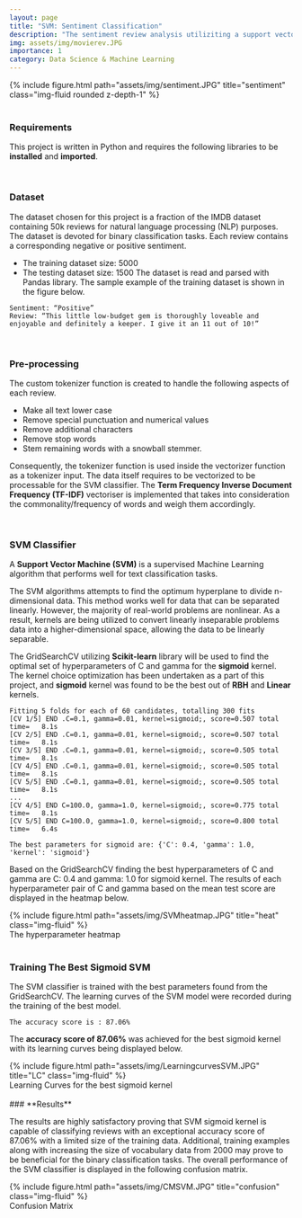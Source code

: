 ```yaml
---
layout: page
title: "SVM: Sentiment Classification"
description: "The sentiment review analysis utiliziting a support vector machine"
img: assets/img/movierev.JPG
importance: 1
category: Data Science & Machine Learning
---
```


<div class="row">
    <div class="col-sm mt-3 mt-md-0">
        {% include figure.html path="assets/img/sentiment.JPG" title="sentiment" class="img-fluid rounded z-depth-1" %}
    </div>
</div>
<br/>

### **Requirements**
This project is written in Python and requires the following libraries to be **installed** and **imported**.

<script src="https://gist.github.com/mphamsy/47122ea0b84e2266ffb809d02c64e550.js"></script>
<br/>

### **Dataset**
The dataset chosen for this project is a fraction of the IMDB dataset containing 50k reviews for natural language processing (NLP) purposes. The dataset is devoted for binary classification tasks. Each review contains a corresponding negative or positive sentiment.
- The training dataset size:  5000
- The testing dataset size: 1500
The dataset is read and parsed with Pandas library. The sample example of the training dataset is shown in the figure below.

```
Sentiment: “Positive”
Review: “This little low-budget gem is thoroughly loveable and enjoyable and definitely a keeper. I give it an 11 out of 10!”
```
<br/>

### **Pre-processing**
The custom tokenizer function is created to handle the following aspects of each review.
-	Make all text lower case
-	Remove special punctuation and numerical values
-	Remove additional characters
-	Remove stop words
-	Stem remaining words with a snowball stemmer.

<script src="https://gist.github.com/mphamsy/0f9b39a0895e7df9b0ada44132bb6f89.js"></script>

Consequently, the tokenizer function is used inside the vectorizer function as a tokenizer input. The data itself requires to be vectorized to be processable for the SVM classifier.  The **Term Frequency Inverse Document Frequency (TF-IDF)** vectoriser is implemented that takes into consideration the commonality/frequency of words and weigh them accordingly. 

<script src="https://gist.github.com/mphamsy/e196f83c65dbadea36415bb13a867f07.js"></script>
<br/>

### **SVM Classifier**

A **Support Vector Machine (SVM)** is a supervised Machine Learning algorithm that performs well for text classification tasks. 

The SVM algorithms attempts to find the optimum hyperplane to divide n-dimensional data. This method works well for data that can be separated linearly. However, the majority of real-world problems are nonlinear. As a result, kernels are being utilized to convert linearly inseparable problems data into a higher-dimensional space, allowing the data to be linearly separable. 

The GridSearchCV utilizing **Scikit-learn** library will be used to find the optimal set of hyperparameters of C and gamma for the **sigmoid** kernel. The kernel choice optimization has been undertaken as a part of this project, and **sigmoid** kernel was found to be the best out of **RBH** and **Linear** kernels.

<script src="https://gist.github.com/mphamsy/335110934b18db63029229f2170ed333.js"></script>

```
Fitting 5 folds for each of 60 candidates, totalling 300 fits
[CV 1/5] END .C=0.1, gamma=0.01, kernel=sigmoid;, score=0.507 total time=   8.1s
[CV 2/5] END .C=0.1, gamma=0.01, kernel=sigmoid;, score=0.507 total time=   8.1s
[CV 3/5] END .C=0.1, gamma=0.01, kernel=sigmoid;, score=0.505 total time=   8.1s
[CV 4/5] END .C=0.1, gamma=0.01, kernel=sigmoid;, score=0.505 total time=   8.1s
[CV 5/5] END .C=0.1, gamma=0.01, kernel=sigmoid;, score=0.505 total time=   8.1s
...
[CV 4/5] END C=100.0, gamma=1.0, kernel=sigmoid;, score=0.775 total time=   8.1s
[CV 5/5] END C=100.0, gamma=1.0, kernel=sigmoid;, score=0.800 total time=   6.4s

The best parameters for sigmoid are: {'C': 0.4, 'gamma': 1.0, 'kernel': 'sigmoid'}
```

Based on the GridSearchCV finding the best hyperparameters of C and gamma are C: 0.4 and gamma: 1.0 for sigmoid kernel. The results of each hyperparameter pair of C and gamma based on the mean test score are displayed in the heatmap below.

<div class="row">
    <div class="col-sm mt-3 mt-md-0">
        {% include figure.html path="assets/img/SVMheatmap.JPG" title="heat" class="img-fluid" %}
    </div>
</div>
<div class="caption">
    The hyperparameter heatmap
</div>
<br/>

### **Training The Best Sigmoid SVM**
The SVM classifier is trained with the best parameters found from the GridSearchCV. The learning curves of the SVM model were recorded during the training of the best model.

<script src="https://gist.github.com/mphamsy/4634d9d8313d6bb3b620224dcfbf3aa9.js"></script>
```
The accuracy score is : 87.06%
```
The **accuracy score of 87.06%** was achieved for the best sigmoid kernel with its learning curves being displayed below.

<div class="row">
    <div class="col-sm mt-3 mt-md-0">
        {% include figure.html path="assets/img/LearningcurvesSVM.JPG" title="LC" class="img-fluid" %}
    </div>
</div>
<div class="caption">
    Learning Curves for the best sigmoid kernel
</div>

</br>
### **Results**

The results are highly satisfactory proving that SVM sigmoid kernel is capable of classifying reviews with an exceptional accuracy score of 87.06% with a limited size of the training data. Additional, training examples along with increasing the size of vocabulary data from 2000 may prove to be beneficial for the binary classification tasks. The overall performance of the SVM classifier is displayed in the following confusion matrix. 

<script src="https://gist.github.com/mphamsy/13187488c21b0f5e8ba15c51066fc44a.js"></script>

<div class="row">
    <div class="col-sm mt-3 mt-md-0">
        {% include figure.html path="assets/img/CMSVM.JPG" title="confusion" class="img-fluid" %}
    </div>
</div>
<div class="caption">
    Confusion Matrix
</div>

